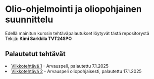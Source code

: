 # Olio-ohjelmointi ja oliopohjainen suunnittelu
Edellä mainitun kurssin tehtäväpalautukset löytyvät tästä repositorystä<br>
Tekijä: <b>Kimi Sarkkila TVT24SPO</b>

## Palautetut tehtävät
<li><a href="https://github.com/basap/olio-ohjelmointi/blob/main/Teht%C3%A4v%C3%A4%201/main.cpp">Viikkotehtävä 1</a> - Arvauspeli, palautettu 7.1.2025</li>
<li><a href="https://github.com/basap/olio-ohjelmointi/blob/main/Teht%C3%A4v%C3%A4%202">Viikkotehtävä 2</a> - Arvauspeli oliopohjaisesti, palautettu 17.1.2025</li>
